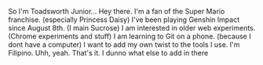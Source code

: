 So I'm Toadsworth Junior...
Hey there.
I'm a fan of the Super Mario franchise. (especially Princess Daisy)
I've been playing Genshin Impact since August 8th. (I main Sucrose)
I am interested in older web experiments. (Chrome experiments and stuff)
I am learning to Git on a phone. (because I dont have a computer)
I want to add my own twist to the tools I use.
I'm Filipino.
Uhh, yeah. That's it. I dunno what else to add in there
